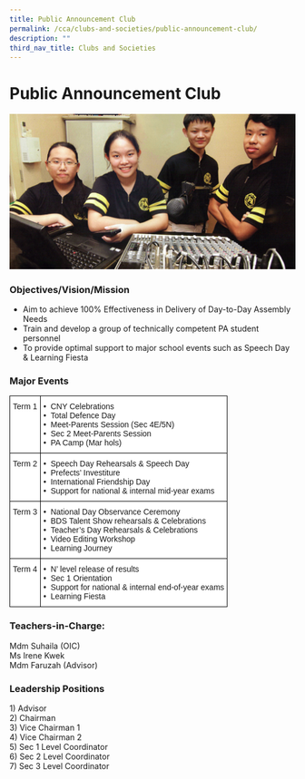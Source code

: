 ```yaml
---
title: Public Announcement Club
permalink: /cca/clubs-and-societies/public-announcement-club/
description: ""
third_nav_title: Clubs and Societies
---
```

Public Announcement Club
========================


![Public Announcement Club](/images/Public-Announcement.jpg)

### Objectives/Vision/Mission

*   Aim to achieve 100% Effectiveness in Delivery of Day-to-Day Assembly Needs
*   Train and develop a group of technically competent PA student personnel
*   To provide optimal support to major school events such as Speech Day & Learning Fiesta


### Major Events

<style type="text/css">
.tg  {border-collapse:collapse;border-spacing:0;}
.tg td{border-color:black;border-style:solid;border-width:1px;font-family:Arial, sans-serif;font-size:14px;
  overflow:hidden;padding:10px 5px;word-break:normal;}
.tg th{border-color:black;border-style:solid;border-width:1px;font-family:Arial, sans-serif;font-size:14px;
  font-weight:normal;overflow:hidden;padding:10px 5px;word-break:normal;}
.tg .tg-ktyi{background-color:#FFF;text-align:left;vertical-align:top}
</style>
<table class="tg">
<thead>
  <tr>
    <th class="tg-ktyi">Term 1</th>
    <th class="tg-ktyi">•&nbsp;&nbsp;CNY Celebrations<br>•&nbsp;&nbsp;Total Defence Day<br>•&nbsp;&nbsp;Meet-Parents Session (Sec 4E/5N)<br>•&nbsp;&nbsp;Sec 2 Meet-Parents Session<br>•&nbsp;&nbsp;PA Camp (Mar hols)</th>
  </tr>
</thead>
<tbody>
  <tr>
    <td class="tg-ktyi">Term 2</td>
    <td class="tg-ktyi">•&nbsp;&nbsp;Speech Day Rehearsals &amp; Speech Day<br>•&nbsp;&nbsp;Prefects’ Investiture<br>•&nbsp;&nbsp;International Friendship Day<br>•&nbsp;&nbsp;Support for national &amp; internal mid-year exams</td>
  </tr>
  <tr>
    <td class="tg-ktyi">Term 3</td>
    <td class="tg-ktyi">•&nbsp;&nbsp;National Day Observance Ceremony<br>•&nbsp;&nbsp;BDS Talent Show rehearsals &amp; Celebrations<br>•&nbsp;&nbsp;Teacher’s Day Rehearsals &amp; Celebrations<br>•&nbsp;&nbsp;Video Editing Workshop<br>•&nbsp;&nbsp;Learning Journey</td>
  </tr>
  <tr>
    <td class="tg-ktyi">Term 4</td>
    <td class="tg-ktyi">•&nbsp;&nbsp;N’ level release of results<br>•&nbsp;&nbsp;Sec 1 Orientation<br>•&nbsp;&nbsp;Support for national &amp; internal end-of-year exams<br>•&nbsp;&nbsp;Learning Fiesta</td>
  </tr>
</tbody>
</table>


### Teachers-in-Charge:

Mdm Suhaila (OIC)   
Ms Irene Kwek   
Mdm Faruzah (Advisor)  

### Leadership Positions

1\) Advisor  
2) Chairman  
3) Vice Chairman 1  
4) Vice Chairman 2  
5) Sec 1 Level Coordinator  
6) Sec 2 Level Coordinator  
7) Sec 3 Level Coordinator